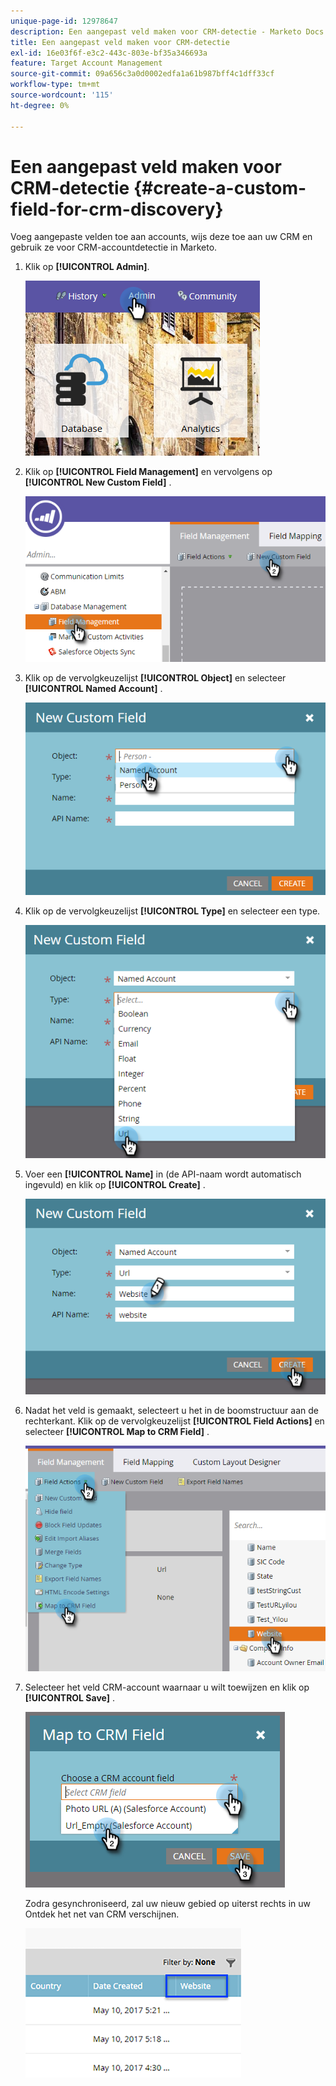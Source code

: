 ```yaml
---
unique-page-id: 12978647
description: Een aangepast veld maken voor CRM-detectie - Marketo Docs - Productdocumentatie
title: Een aangepast veld maken voor CRM-detectie
exl-id: 16e03f6f-e3c2-443c-803e-bf35a346693a
feature: Target Account Management
source-git-commit: 09a656c3a0d0002edfa1a61b987bff4c1dff33cf
workflow-type: tm+mt
source-wordcount: '115'
ht-degree: 0%

---
```


# Een aangepast veld maken voor CRM-detectie {#create-a-custom-field-for-crm-discovery}

Voeg aangepaste velden toe aan accounts, wijs deze toe aan uw CRM en gebruik ze voor CRM-accountdetectie in Marketo.

1. Klik op **[!UICONTROL Admin]**.

   ![](assets/admin.png)

1. Klik op **[!UICONTROL Field Management]** en vervolgens op **[!UICONTROL New Custom Field]** .

   ![](assets/two-4.png)

1. Klik op de vervolgkeuzelijst **[!UICONTROL Object]** en selecteer **[!UICONTROL Named Account]** .

   ![](assets/three-3.png)

1. Klik op de vervolgkeuzelijst **[!UICONTROL Type]** en selecteer een type.

   ![](assets/four-3.png)

1. Voer een **[!UICONTROL Name]** in (de API-naam wordt automatisch ingevuld) en klik op **[!UICONTROL Create]** .

   ![](assets/five-3.png)

1. Nadat het veld is gemaakt, selecteert u het in de boomstructuur aan de rechterkant. Klik op de vervolgkeuzelijst **[!UICONTROL Field Actions]** en selecteer **[!UICONTROL Map to CRM Field]** .

   ![](assets/six-2.png)

1. Selecteer het veld CRM-account waarnaar u wilt toewijzen en klik op **[!UICONTROL Save]** .

   ![](assets/seven-1.png)

   Zodra gesynchroniseerd, zal uw nieuw gebied op uiterst rechts in uw Ontdek het net van CRM verschijnen.

   ![](assets/eight.png)
